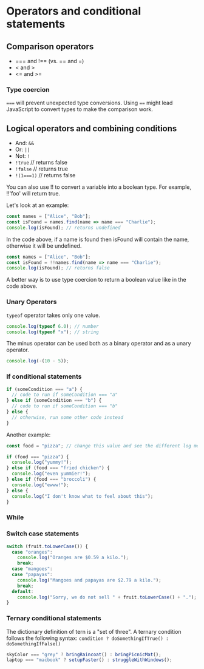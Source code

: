 # Operators and conditional statements

## Comparison operators

- === and !== (vs. == and =)
- < and >
- <= and >=

### Type coercion

`===` will prevent unexpected type conversions. Using `==` might lead JavaScript to convert types to make the comparison work.

## Logical operators and combining conditions

- And: `&&`
- Or: `||`
- Not: `!`
- `!true` // returns false
- `!false` // returns true
- `!(1===1)` // returns false

You can also use !! to convert a variable into a boolean type. For example, !!'foo' will return true.

Let's look at an example:

```js
const names = ["Alice", "Bob"];
const isFound = names.find(name => name === "Charlie");
console.log(isFound); // returns undefined
```

In the code above, if a name is found then isFound will contain the name, otherwise it will be undefined.

```js
const names = ["Alice", "Bob"];
const isFound = !!names.find(name => name === "Charlie");
console.log(isFound); // returns false
```

A better way is to use type coercion to return a boolean value like in the code above.

### Unary Operators

`typeof` operator takes only one value.

```js
console.log(typeof 6.0); // number
console.log(typeof "x"); // string
```

The minus operator can be used both as a binary operator and as a unary operator.

```js
console.log(-(10 - 5));
```

### If conditional statements

```js
if (someCondition === "a") {
  // code to run if someCondition === "a"
} else if (someCondition === "b") {
  // code to run if someCondition === "b"
} else {
  // otherwise, run some other code instead
}
```

Another example:

```js
const food = "pizza"; // change this value and see the different log messages

if (food === "pizza") {
  console.log("yummy!");
} else if (food === "fried chicken") {
  console.log("even yummier!");
} else if (food === "broccoli") {
  console.log("ewww!");
} else {
  console.log("I don't know what to feel about this");
}
```

### While

### Switch case statements

```js
switch (fruit.toLowerCase()) {
  case "oranges":
    console.log("Oranges are $0.59 a kilo.");
    break;
  case "mangoes":
  case "papayas":
    console.log("Mangoes and papayas are $2.79 a kilo.");
    break;
  default:
    console.log("Sorry, we do not sell " + fruit.toLowerCase() + ".");
}
```

### Ternary conditional statements

The dictionary definition of tern is a "set of three". A ternary condition follows the following syntax: `condition ? doSomethingIfTrue() : doSomethingIfFalse()`

```js
skyColor === "grey" ? bringRaincoat() : bringPicnicMat();
laptop === "macbook" ? setupFaster() : struggleWithWindows();
```
